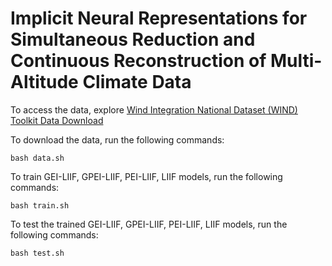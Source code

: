 # Implicit Neural Representations for Simultaneous Reduction and Continuous Reconstruction of Multi-Altitude Climate Data

To access the data, explore [Wind Integration National Dataset (WIND) Toolkit Data Download](https://github.com/NREL/hsds-examples.git)

To download the data, run the following commands:
```
bash data.sh
```

To train GEI-LIIF, GPEI-LIIF, PEI-LIIF, LIIF models, run the following commands:
```
bash train.sh
```

To test the trained GEI-LIIF, GPEI-LIIF, PEI-LIIF, LIIF models, run the following commands:
```
bash test.sh
```